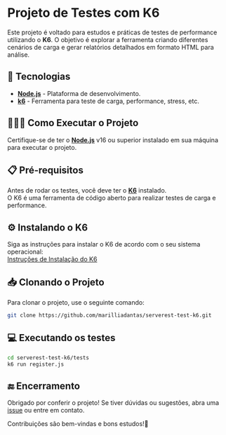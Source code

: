 # Projeto de Testes com K6
Este projeto é voltado para estudos e práticas de testes de performance utilizando o **K6**. O objetivo é explorar a ferramenta criando diferentes cenários de carga e gerar relatórios detalhados em formato HTML para análise.

## 🚀 Tecnologias

- **[Node.js](https://nodejs.org/)** - Plataforma de desenvolvimento.
- **[k6](https://k6.io/)** - Ferramenta para teste de carga, performance, stress, etc.

## 👨🏻‍💻 Como Executar o Projeto

Certifique-se de ter o **[Node.js](https://nodejs.org/)** v16 ou superior instalado em sua máquina para executar o projeto.

## 📋 Pré-requisitos

Antes de rodar os testes, você deve ter o **[K6](https://k6.io/docs/getting-started/installation/)** instalado. <br> O K6 é uma ferramenta de código aberto para realizar testes de carga e performance.

## ⚙️ Instalando o K6

Siga as instruções para instalar o K6 de acordo com o seu sistema operacional: <br>
[Instruções de Instalação do K6](https://k6.io/docs/get-started/installation/)

## 📥 Clonando o Projeto

Para clonar o projeto, use o seguinte comando:

```sh
git clone https://github.com/marilliadantas/serverest-test-k6.git
```

## 💻 Executando os testes
```sh
cd serverest-test-k6/tests
k6 run register.js
```

## 🔚 Encerramento

Obrigado por conferir o projeto! Se tiver dúvidas ou sugestões, abra uma [issue](https://github.com/marilliadantas/serverest-test-k6/issues) ou entre em contato.

Contribuições são bem-vindas e bons estudos!👋